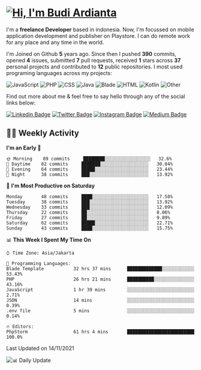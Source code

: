 # [![Hi, I'm Budi Ardianta](https://readme-typing-svg.herokuapp.com?size=24&vCenter=true&lines=%F0%9F%91%8B+Hi%2C+I'm+Budi+Ardianta+;%F0%9F%92%BB+Android+And+Web+Developer+)](https://git.io/typing-svg)

I'm a **freelance Developer** based in indonesia. Now, I'm focussed on mobile application development and publisher on Playstore. I can do remote work for any place and any time in the world.

I'm Joined on Github **5** years ago. Since then I pushed **390** commits, opened **4** issues, submitted **7** pull requests, received **1** stars across **37** personal projects and contributed to **12** public repositories.
I most used programing languages across my projects:

![JavaScript](https://img.shields.io/badge/-JavaScript-%23f1e05a?style=flat&logo=JavaScript&logoColor=white)
![PHP](https://img.shields.io/badge/-PHP-%234F5D95?style=flat&logo=PHP&logoColor=white)
![CSS](https://img.shields.io/badge/-CSS-%23563d7c?style=flat&logo=CSS&logoColor=white)
![Java](https://img.shields.io/badge/-Java-%23b07219?style=flat&logo=Java&logoColor=white)
![Blade](https://img.shields.io/badge/-Blade-%23f7523f?style=flat&logo=Blade&logoColor=white)
![HTML](https://img.shields.io/badge/-HTML-%23e34c26?style=flat&logo=HTML&logoColor=white)
![Kotlin](https://img.shields.io/badge/-Kotlin-%23A97BFF?style=flat&logo=Kotlin&logoColor=white)
![Other](https://img.shields.io/badge/-Other-%23ededed?style=flat&logo=Other&logoColor=white)

Find out more about me & feel free to say hello through any of the social links below:

[![Linkedin Badge](https://img.shields.io/badge/-budiardianata-blue?style=flat&logo=Linkedin&logoColor=white&link=https://www.linkedin.com/in/budiardianata/)](https://www.linkedin.com/in/budiardianata/)
[![Twitter Badge](https://img.shields.io/badge/-budiardianata-%231DA1F2.svg?style=flat&logo=twitter&logoColor=white&link=https://www.twitter.com/budiardianata)](https://www.linkedin.com/in/budiardianata/)
[![Instagram Badge](https://img.shields.io/badge/-budiardianata-purple?style=flat&logo=instagram&logoColor=white&link=https://instagram.com/budiardianata/)](https://instagram.com/budiardianata)
[![Medium Badge](https://img.shields.io/badge/-@budiardianata-%2312100E.svg?style=flat&logo=Medium&logoColor=white&link=https://medium.com/@budiardianata/)](https://medium.com/@budiardianata)

## 👨‍💻 Weekly Activity
<!--START_SECTION:waka-->
**I'm an Early 🐤** 

```text
🌞 Morning    89 commits     ████████░░░░░░░░░░░░░░░░░   32.6% 
🌆 Daytime    82 commits     ███████░░░░░░░░░░░░░░░░░░   30.04% 
🌃 Evening    64 commits     █████░░░░░░░░░░░░░░░░░░░░   23.44% 
🌙 Night      38 commits     ███░░░░░░░░░░░░░░░░░░░░░░   13.92%

```
📅 **I'm Most Productive on Saturday** 

```text
Monday       48 commits     ████░░░░░░░░░░░░░░░░░░░░░   17.58% 
Tuesday      38 commits     ███░░░░░░░░░░░░░░░░░░░░░░   13.92% 
Wednesday    33 commits     ███░░░░░░░░░░░░░░░░░░░░░░   12.09% 
Thursday     22 commits     ██░░░░░░░░░░░░░░░░░░░░░░░   8.06% 
Friday       27 commits     ██░░░░░░░░░░░░░░░░░░░░░░░   9.89% 
Saturday     62 commits     █████░░░░░░░░░░░░░░░░░░░░   22.71% 
Sunday       43 commits     ████░░░░░░░░░░░░░░░░░░░░░   15.75%

```


📊 **This Week I Spent My Time On** 

```text
⌚︎ Time Zone: Asia/Jakarta

💬 Programming Languages: 
Blade Template           32 hrs 37 mins      █████████████░░░░░░░░░░░░   53.43% 
PHP                      26 hrs 21 mins      ██████████░░░░░░░░░░░░░░░   43.16% 
JavaScript               1 hr 39 mins        ░░░░░░░░░░░░░░░░░░░░░░░░░   2.71% 
JSON                     14 mins             ░░░░░░░░░░░░░░░░░░░░░░░░░   0.39% 
.env file                5 mins              ░░░░░░░░░░░░░░░░░░░░░░░░░   0.14%

🔥 Editors: 
PhpStorm                 61 hrs 4 mins       █████████████████████████   100.0%

```


 Last Updated on 14/11/2021
<!--END_SECTION:waka-->

![📊 Daily Update](https://github.com/budiardianata/budiardianata/actions/workflows/update-activity.yml/badge.svg)
